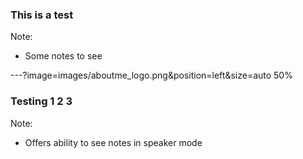 ### This is a test

Note:
- Some notes to see

---?image=images/aboutme_logo.png&position=left&size=auto 50%
### Testing 1 2 3

Note:
- Offers ability to see notes in speaker mode
